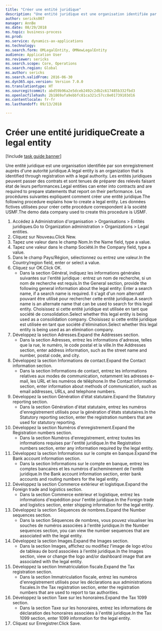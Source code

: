 ```yaml
--- 
title: "Créer une entité juridique"
description: "Une entité juridique est une organisation identifiée par son enregistrement auprès d'une autorité juridique."
author: sericks007
manager: AnnBe
ms.date: 08/29/2018
ms.topic: business-process
ms.prod: 
ms.service: dynamics-ax-applications
ms.technology: 
ms.search.form: OMLegalEntity, OMNewLegalEntity
audience: Application User
ms.reviewer: sericks
ms.search.scope: Core, Operations
ms.search.region: Global
ms.author: sericks
ms.search.validFrom: 2016-06-30
ms.dyn365.ops.version: Version 7.0.0
ms.translationtype: HT
ms.sourcegitcommit: abd59b96a2e5dceb2492c2db2c617485b332fbd3
ms.openlocfilehash: 2b1869afa9ebbfc81ca321c57cc8e01739103d16
ms.contentlocale: fr-fr
ms.lasthandoff: 09/13/2018

---
```

# <a name="create-a-legal-entity"></a><span data-ttu-id="60336-103">Créer une entité juridique</span><span class="sxs-lookup"><span data-stu-id="60336-103">Create a legal entity</span></span>

[!include [task guide banner](../../includes/task-guide-banner.md)]

<span data-ttu-id="60336-104">Une entité juridique est une organisation identifiée par son enregistrement auprès d'une autorité juridique.</span><span class="sxs-lookup"><span data-stu-id="60336-104">A legal entity is an organization that is identified through registration with a legal authority.</span></span> <span data-ttu-id="60336-105">Les entités juridiques peuvent passer des contrats et sont tenues de préparer des relevés faisant état de leurs performances.</span><span class="sxs-lookup"><span data-stu-id="60336-105">Legal entities can enter into contracts and are required to prepare statements that report on their performance.</span></span> <span data-ttu-id="60336-106">Les procédures suivantes expliquent comment créer une entité juridique.</span><span class="sxs-lookup"><span data-stu-id="60336-106">The following procedure explains how to create a legal entity.</span></span> <span data-ttu-id="60336-107">Les données fictives utilisées pour créer cette procédure correspondent à la société USMF.</span><span class="sxs-lookup"><span data-stu-id="60336-107">The demo data company used to create this procedure is USMF.</span></span>

1. <span data-ttu-id="60336-108">Accédez à Administration d'organisation > Organisations > Entités juridiques.</span><span class="sxs-lookup"><span data-stu-id="60336-108">Go to Organization administration > Organizations > Legal entities.</span></span>
2. <span data-ttu-id="60336-109">Cliquez sur Nouveau.</span><span class="sxs-lookup"><span data-stu-id="60336-109">Click New.</span></span>
3. <span data-ttu-id="60336-110">Tapez une valeur dans le champ Nom.</span><span class="sxs-lookup"><span data-stu-id="60336-110">In the Name field, type a value.</span></span>
4. <span data-ttu-id="60336-111">Tapez une valeur dans le champ Société.</span><span class="sxs-lookup"><span data-stu-id="60336-111">In the Company field, type a value.</span></span>
5. <span data-ttu-id="60336-112">Dans le champ Pays/Région, sélectionnez ou entrez une valeur.</span><span class="sxs-lookup"><span data-stu-id="60336-112">In the Country/region field, enter or select a value.</span></span>
6. <span data-ttu-id="60336-113">Cliquez sur OK.</span><span class="sxs-lookup"><span data-stu-id="60336-113">Click OK.</span></span>
    * <span data-ttu-id="60336-114">Dans la section Général, indiquez les informations générales suivantes sur l'entité juridique : entrez un nom de recherche, si un nom de recherche est requis.</span><span class="sxs-lookup"><span data-stu-id="60336-114">In the General section, provide the following general information about the legal entity: Enter a search name, if a search name is required.</span></span> <span data-ttu-id="60336-115">Il s'agit d'un nom alternatif pouvant être utilisé pour rechercher cette entité juridique.</span><span class="sxs-lookup"><span data-stu-id="60336-115">A search name is an alternate name that can be used to search for this legal entity.</span></span> <span data-ttu-id="60336-116">Choisissez si cette entité juridique est utilisée en tant que société de consolidation.</span><span class="sxs-lookup"><span data-stu-id="60336-116">Select whether this legal entity is being used as a consolidation company.</span></span> <span data-ttu-id="60336-117">Choisissez si cette entité juridique est utilisée en tant que société d'élimination.</span><span class="sxs-lookup"><span data-stu-id="60336-117">Select whether this legal entity is being used as an elimination company.</span></span>  
7. <span data-ttu-id="60336-118">Développez la section Adresses.</span><span class="sxs-lookup"><span data-stu-id="60336-118">Expand the Addresses section.</span></span>
    * <span data-ttu-id="60336-119">Dans la section Adresses, entrez les informations d'adresse, telles que la rue, le numéro, le code postal et la ville.</span><span class="sxs-lookup"><span data-stu-id="60336-119">In the Addresses section, enter address information, such as the street name and number, postal code, and city.</span></span>  
8. <span data-ttu-id="60336-120">Développez la section Informations de contact.</span><span class="sxs-lookup"><span data-stu-id="60336-120">Expand the Contact information section.</span></span>
    * <span data-ttu-id="60336-121">Dans la section Informations de contact, entrez les informations relatives aux modes de communication, notamment les adresses e-mail, les URL et les numéros de téléphone.</span><span class="sxs-lookup"><span data-stu-id="60336-121">In the Contact information section, enter information about methods of communication, such as email addresses, URLs, and telephone numbers.</span></span>  
9. <span data-ttu-id="60336-122">Développez la section Génération d'état statutaire.</span><span class="sxs-lookup"><span data-stu-id="60336-122">Expand the Statutory reporting section.</span></span>
    * <span data-ttu-id="60336-123">Dans la section Génération d'état statutaire, entrez les numéros d'enregistrement utilisés pour la génération d'états statutaires.</span><span class="sxs-lookup"><span data-stu-id="60336-123">In the Statutory reporting section, enter the registration numbers that are used for statutory reporting.</span></span>  
10. <span data-ttu-id="60336-124">Développez la section Numéros d'enregistrement.</span><span class="sxs-lookup"><span data-stu-id="60336-124">Expand the Registration numbers section.</span></span>
    * <span data-ttu-id="60336-125">Dans la section Numéros d'enregistrement, entrez toutes les informations requises par l'entité juridique.</span><span class="sxs-lookup"><span data-stu-id="60336-125">In the Registration numbers section, enter any information required by the legal entity.</span></span>  
11. <span data-ttu-id="60336-126">Développez la section Informations sur le compte en banque.</span><span class="sxs-lookup"><span data-stu-id="60336-126">Expand the Bank account information section.</span></span>
    * <span data-ttu-id="60336-127">Dans la section Informations sur le compte en banque, entrez les comptes bancaires et les numéros d'acheminement de l'entité juridique.</span><span class="sxs-lookup"><span data-stu-id="60336-127">In the Bank account information section, enter bank accounts and routing numbers for the legal entity.</span></span>  
12. <span data-ttu-id="60336-128">Développez la section Commerce extérieur et logistique.</span><span class="sxs-lookup"><span data-stu-id="60336-128">Expand the Foreign trade and logistics section.</span></span>
    * <span data-ttu-id="60336-129">Dans la section Commerce extérieur et logistique, entrez les informations d'expédition pour l'entité juridique.</span><span class="sxs-lookup"><span data-stu-id="60336-129">In the Foreign trade and logistics section, enter shipping information for the legal entity.</span></span>  
13. <span data-ttu-id="60336-130">Développez la section Séquences de nombres.</span><span class="sxs-lookup"><span data-stu-id="60336-130">Expand the Number sequences section.</span></span>
    * <span data-ttu-id="60336-131">Dans la section Séquences de nombres, vous pouvez visualiser les souches de numéros associées à l'entité juridique.</span><span class="sxs-lookup"><span data-stu-id="60336-131">In the Number sequences section, you can view the number sequences that are associated with the legal entity.</span></span>  
14. <span data-ttu-id="60336-132">Développez la section Images.</span><span class="sxs-lookup"><span data-stu-id="60336-132">Expand the Images section.</span></span>
    * <span data-ttu-id="60336-133">Dans la section Images, affichez ou modifiez l'image de logo et/ou de tableau de bord associées à l'entité juridique.</span><span class="sxs-lookup"><span data-stu-id="60336-133">In the Images section, view or change the logo and/or dashboard image that are associated with the legal entity.</span></span>  
15. <span data-ttu-id="60336-134">Développez la section Immatriculation fiscale.</span><span class="sxs-lookup"><span data-stu-id="60336-134">Expand the Tax registration section.</span></span>
    * <span data-ttu-id="60336-135">Dans la section Immatriculation fiscale, entrez les numéros d'enregistrement utilisés pour les déclarations aux administrations fiscales.</span><span class="sxs-lookup"><span data-stu-id="60336-135">In the Tax registration section, enter the registration numbers that are used to report to tax authorities.</span></span>  
16. <span data-ttu-id="60336-136">Développez la section Taxe sur les honoraires.</span><span class="sxs-lookup"><span data-stu-id="60336-136">Expand the Tax 1099 section.</span></span>
    * <span data-ttu-id="60336-137">Dans la section Taxe sur les honoraires, entrez les informations de déclaration des honoraires associées à l'entité juridique.</span><span class="sxs-lookup"><span data-stu-id="60336-137">In the Tax 1099 section, enter 1099 information for the legal entity.</span></span>  
17. <span data-ttu-id="60336-138">Cliquez sur Enregistrer.</span><span class="sxs-lookup"><span data-stu-id="60336-138">Click Save.</span></span>



